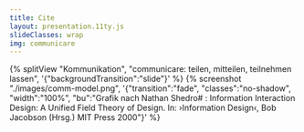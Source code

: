 ```yaml
---
title: Cite
layout: presentation.11ty.js
slideClasses: wrap
img: communicare
---
```


{% splitView "Kommunikation", "communicare: teilen, mitteilen, teilnehmen lassen", '{"backgroundTransition":"slide"}' %}
{% screenshot "./images/comm-model.png", '{"transition":"fade", "classes":"no-shadow", "width":"100%", "bu":"Grafik nach Nathan Shedro# : Information Interaction Design: A Unified Field Theory of Design. In: ›Information Design‹, Bob Jacobson (Hrsg.) MIT Press 2000"}' %}
